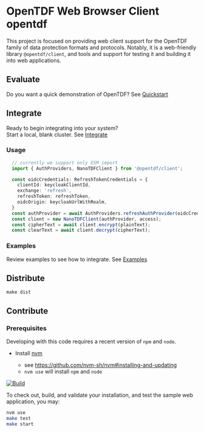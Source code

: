 # OpenTDF Web Browser Client opentdf

This project is focused on providing web client support for the OpenTDF family of data protection formats and protocols. Notably, it is a web-friendly library `@opentdf/client`, and tools and support for testing it and building it into web applications.

## Evaluate

Do you want a quick demonstration of OpenTDF? See [Quickstart](https://github.com/opentdf/opentdf/tree/main/quickstart#readme)

## Integrate
Ready to begin integrating into your system?  
Start a local, blank cluster. See [Integrate](https://github.com/opentdf/opentdf/tree/main/quickstart#readme)

### Usage

```typescript
  // currently we support only ESM import
  import { AuthProviders, NanoTDFClient } from '@opentdf/client';

  const oidcCredentials: RefreshTokenCredentials = {
    clientId: keycloakClientId,
    exchange: 'refresh',
    refreshToken: refreshToken,
    oidcOrigin: keycloakUrlWithRealm,
  }
  const authProvider = await AuthProviders.refreshAuthProvider(oidcCredentials);
  const client = new NanoTDFClient(authProvider, access);
  const cipherText = await client.encrypt(plainText);
  const clearText = await client.decrypt(cipherText);
```
### Examples

Review examples to see how to integrate. See [Examples](https://github.com/opentdf/opentdf/tree/main/examples)

## Distribute

```shell
make dist
```

## Contribute

### Prerequisites

Developing with this code requires a recent version of `npm` and `node`.

- Install [nvm](https://github.com/nvm-sh/nvm#readme)

    - see https://github.com/nvm-sh/nvm#installing-and-updating
    - `nvm use` will install `npm` and `node`

[![Build](https://github.com/opentdf/client-web/actions/workflows/build.yaml/badge.svg)](https://github.com/opentdf/client-web/actions/workflows/build.yaml)

To check out, build, and validate your installation, and test the sample web application, you may:

```sh
nvm use
make test
make start
```
